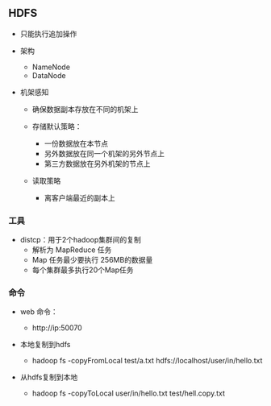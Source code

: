 ## HDFS
- 只能执行追加操作

- 架构
	- NameNode
	- DataNode

- 机架感知
	- 确保数据副本存放在不同的机架上
	- 存储默认策略：
		- 一份数据放在本节点
		- 另外数据放在同一个机架的另外节点上
		- 第三方数据放在另外机架的节点上

	- 读取策略
		- 离客户端最近的副本上

### 工具
- distcp：用于2个hadoop集群间的复制
	- 解析为 MapReduce 任务
	- Map 任务最少要执行 256MB的数据量
	- 每个集群最多执行20个Map任务

### 命令
- web 命令：
	- http://ip:50070
- 本地复制到hdfs
	- hadoop fs -copyFromLocal test/a.txt hdfs://localhost/user/in/hello.txt

- 从hdfs复制到本地
	- hadoop fs -copyToLocal  user/in/hello.txt test/hell.copy.txt
